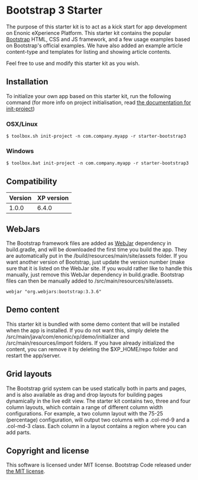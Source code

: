 # Bootstrap 3 Starter

The purpose of this starter kit is to act as a kick start for app development on Enonic eXperience Platform. This starter kit contains the popular [Bootstrap](http://getbootstrap.com/) HTML, CSS and JS framework, and a few usage examples based on Bootstrap's official examples.
We have also added an example article content-type and templates for listing and showing article contents.

Feel free to use and modify this starter kit as you wish.

## Installation

To initialize your own app based on this starter kit, run the following command (for more info on project initialisation, read [the documentation for init-project](http://xp.readthedocs.org/en/stable/reference/toolbox/init-project.html))

### OSX/Linux
```shell
$ toolbox.sh init-project -n com.company.myapp -r starter-bootstrap3
```

### Windows
```shell
$ toolbox.bat init-project -n com.company.myapp -r starter-bootstrap3
```

## Compatibility

| Version        | XP version |
| ------------- | ------------- |
| 1.0.0 | 6.4.0 |

## WebJars

The Bootstrap framework files are added as [WebJar](http://www.webjars.org/) dependency in build.gradle, and will be downloaded the first time you build the app. They are automatically put in the /build/resources/main/site/assets folder. If you want another version of Bootstrap, just update the version number (make sure that it is listed on the WebJar site. If you would rather like to handle this manually, just remove this WebJar dependency in build.gradle. Bootstrap files can then be manually added to /src/main/resources/site/assets.

```
webjar "org.webjars:bootstrap:3.3.6"
```

## Demo content

This starter kit is bundled with some demo content that will be installed when the app is installed. If you do not want this, simply delete the /src/main/java/com/enonic/xp/demo/initializer and /src/main/resources/import folders.
If you have already initialized the content, you can remove it by deleting the $XP_HOME/repo folder and restart the app/server.

## Grid layouts

The Bootstrap grid system can be used statically both in parts and pages, and is also available as drag and drop layouts for building pages dynamically in the live edit view.
The starter kit contains two, three and four column layouts, which contain a range of different column width configurations. For example, a two column layout with the 75-25 (percentage) configuration, will output two columns with a .col-md-9 and a .col-md-3 class. Each column in a layout contains a region where you can add parts.

## Copyright and license

This software is licensed under MIT license.
Bootstrap Code released under [the MIT license](https://github.com/twbs/bootstrap/blob/master/LICENSE).
